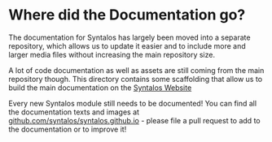 Where did the Documentation go?
===============================

The documentation for Syntalos has largely been moved into a separate repository,
which allows us to update it easier and to include more and larger media files
without increasing the main repository size.

A lot of code documentation as well as assets are still coming from the main repository
though.
This directory contains some scaffolding that allow us to build the main documentation
on the [Syntalos Website](https://syntalos.github.io/)

Every new Syntalos module still needs to be documented!
You can find all the documentation texts and images at 
[github.com/syntalos/syntalos.github.io](https://github.com/syntalos/syntalos.github.io) - please
file a pull request to add to the documentation or to improve it!
